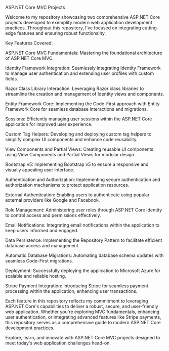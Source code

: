 ASP.NET Core MVC Projects


Welcome to my repository showcasing two comprehensive ASP.NET Core projects developed to exemplify modern web application development practices. Throughout this repository, I've focused on integrating cutting-edge features and ensuring robust functionality.

Key Features Covered:

ASP.NET Core MVC Fundamentals: Mastering the foundational architecture of ASP.NET Core MVC.

Identity Framework Integration: Seamlessly integrating Identity Framework to manage user authentication and extending user profiles with custom fields.

Razor Class Library Interaction: Leveraging Razor class libraries to streamline the creation and management of Identity views and components.

Entity Framework Core: Implementing the Code-First approach with Entity Framework Core for seamless database interactions and migrations.

Sessions: Efficiently managing user sessions within the ASP.NET Core application for improved user experience.

Custom Tag Helpers: Developing and deploying custom tag helpers to simplify complex UI components and enhance code reusability.

View Components and Partial Views: Creating reusable UI components using View Components and Partial Views for modular design.

Bootstrap v5: Implementing Bootstrap v5 to ensure a responsive and visually appealing user interface.

Authentication and Authorization: Implementing secure authentication and authorization mechanisms to protect application resources.

External Authentication: Enabling users to authenticate using popular external providers like Google and Facebook.

Role Management: Administering user roles through ASP.NET Core Identity to control access and permissions effectively.

Email Notifications: Integrating email notifications within the application to keep users informed and engaged.

Data Persistence: Implementing the Repository Pattern to facilitate efficient database access and management.

Automatic Database Migrations: Automating database schema updates with seamless Code-First migrations.

Deployment: Successfully deploying the application to Microsoft Azure for scalable and reliable hosting.

Stripe Payment Integration: Introducing Stripe for seamless payment processing within the application, enhancing user transactions.

Each feature in this repository reflects my commitment to leveraging ASP.NET Core's capabilities to deliver a robust, secure, and user-friendly web application. Whether you're exploring MVC fundamentals, enhancing user authentication, or integrating advanced features like Stripe payments, this repository serves as a comprehensive guide to modern ASP.NET Core development practices.

Explore, learn, and innovate with ASP.NET Core MVC projects designed to meet today's web application challenges head-on.

